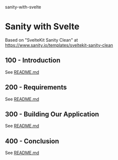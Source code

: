 sanity-with-svelte
# Sanity with Svelte

Based on "SvelteKit Sanity Clean" at https://www.sanity.io/templates/sveltekit-sanity-clean

## 100 - Introduction

See [README.md](./100/README.md)

## 200 - Requirements

See [README.md](./200/README.md)

## 300 - Building Our Application

See [README.md](./300/README.md)

## 400 - Conclusion

See [README.md](./400/README.md)
